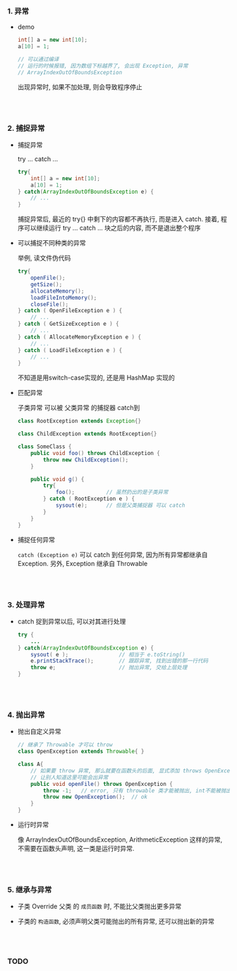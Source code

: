 ###	1. 异常

*	demo

	```java
	int[] a = new int[10];
	a[10] = 1;

	// 可以通过编译
	// 运行的时候报错, 因为数组下标越界了, 会出现 Exception, 异常
	// ArrayIndexOutOfBoundsException
	```

	出现异常时, 如果不加处理, 则会导致程序停止

<br><br>

###	2. 捕捉异常

*	捕捉异常

	try ... catch ...

	```java
	try{
		int[] a = new int[10];
		a[10] = 1;
	} catch(ArrayIndexOutOfBoundsException e) {
		// ...
	}
	```

	捕捉异常后, 最近的 try{} 中剩下的内容都不再执行, 而是进入 catch. 接着, 程序可以继续运行 try ... catch ... 块之后的内容, 而不是退出整个程序

*	可以捕捉不同种类的异常

	举例, 读文件伪代码

	```java
	try{
		openFile();
		getSize();
		allocateMemory();
		loadFileIntoMemory();
		closeFile();
	} catch ( OpenFileException e ) {
		// ... 
	} catch ( GetSizeException e ) {
		// ... 
	} catch ( AllocateMemoryException e ) {
		// ... 
	} catch ( LoadFileException e ) {
		// ... 
	}
	```

	不知道是用switch-case实现的, 还是用 HashMap 实现的

*	匹配异常

	子类异常 可以被 父类异常 的捕捉器 catch到

	```java
	class RootException extends Exception{}

	class ChildException extends RootException{}

	class SomeClass {
		public void foo() throws ChildException {
			throw new ChildException();
		}

		public void g() {
			try{
				foo();			// 虽然扔出的是子类异常
			} catch ( RootException e ) {
				sysout(e);		// 但是父类捕捉器 可以 catch
			}
		}
	}
	```

*	捕捉任何异常

	`catch (Exception e)` 可以 catch 到任何异常, 因为所有异常都继承自 Exception. 另外, Exception 继承自 Throwable

<br><br>

###	3. 处理异常

*	catch 捉到异常以后, 可以对其进行处理

	```java
	try {
		...
	} catch(ArrayIndexOutOfBoundsException e) {
		sysout( e );				// 相当于 e.toString()
		e.printStackTrace();		// 跟踪异常, 找到出错的那一行代码
		throw e;					// 抛出异常, 交给上层处理
	}
	```

<br><br>

###	4. 抛出异常

*	抛出自定义异常

	```java
	// 继承了 Throwable 才可以 throw
	class OpenException extends Throwable{ }

	class A{
		// 如果要 throw 异常, 那么就要在函数头的后面, 显式添加 throws OpenException
		// 让别人知道这里可能会出异常
		public void openFile() throws OpenException {
			throw -1;	// error, 只有 throwable 类才能被抛出, int不能被抛出
			throw new OpenException();	// ok
		}
	}
	```

*	运行时异常

	像 ArrayIndexOutOfBoundsException, ArithmeticException 这样的异常, 不需要在函数头声明, 这一类是运行时异常.

<br><br>

###	5. 继承与异常

*	子类 Override 父类 的 `成员函数` 时, 不能比父类抛出更多异常

*	子类的 `构造函数`, 必须声明父类可能抛出的所有异常, 还可以抛出新的异常

<br><br>

###	TODO
